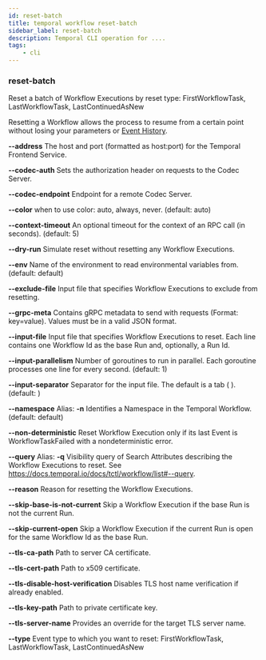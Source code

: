 ```yaml
---
id: reset-batch
title: temporal workflow reset-batch
sidebar_label: reset-batch
description: Temporal CLI operation for ....
tags:
	- cli
---
```


### reset-batch

Reset a batch of Workflow Executions by reset type: FirstWorkflowTask, LastWorkflowTask, LastContinuedAsNew

Resetting a Workflow allows the process to resume from a certain point without losing your parameters or [Event History](https://docs.temporal.io/workflows/#event-history).

**--address**
The host and port (formatted as host:port) for the Temporal Frontend Service.

**--codec-auth**
Sets the authorization header on requests to the Codec Server.

**--codec-endpoint**
Endpoint for a remote Codec Server.

**--color**
when to use color: auto, always, never. (default: auto)

**--context-timeout**
An optional timeout for the context of an RPC call (in seconds). (default: 5)

**--dry-run**
Simulate reset without resetting any Workflow Executions.

**--env**
Name of the environment to read environmental variables from. (default: default)

**--exclude-file**
Input file that specifies Workflow Executions to exclude from resetting.

**--grpc-meta**
Contains gRPC metadata to send with requests (Format: key=value). Values must be in a valid JSON format.

**--input-file**
Input file that specifies Workflow Executions to reset. Each line contains one Workflow Id as the base Run and, optionally, a Run Id.

**--input-parallelism**
Number of goroutines to run in parallel. Each goroutine processes one line for every second. (default: 1)

**--input-separator**
Separator for the input file. The default is a tab (	). (default: 	)

**--namespace**
Alias: **-n**
Identifies a Namespace in the Temporal Workflow. (default: default)

**--non-deterministic**
Reset Workflow Execution only if its last Event is WorkflowTaskFailed with a nondeterministic error.

**--query**
Alias: **-q**
Visibility query of Search Attributes describing the Workflow Executions to reset. See https://docs.temporal.io/docs/tctl/workflow/list#--query.

**--reason**
Reason for resetting the Workflow Executions.

**--skip-base-is-not-current**
Skip a Workflow Execution if the base Run is not the current Run.

**--skip-current-open**
Skip a Workflow Execution if the current Run is open for the same Workflow Id as the base Run.

**--tls-ca-path**
Path to server CA certificate.

**--tls-cert-path**
Path to x509 certificate.

**--tls-disable-host-verification**
Disables TLS host name verification if already enabled.

**--tls-key-path**
Path to private certificate key.

**--tls-server-name**
Provides an override for the target TLS server name.

**--type**
Event type to which you want to reset: FirstWorkflowTask, LastWorkflowTask, LastContinuedAsNew

